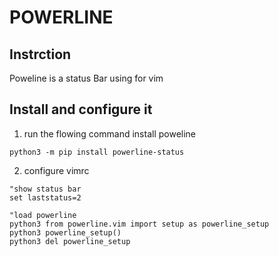 # POWERLINE


## Instrction 

Poweline is a status Bar using for vim 

## Install and configure it 

1. run the flowing command install poweline

```
python3 -m pip install powerline-status 
```


2. configure vimrc 
```
"show status bar
set laststatus=2

"load powerline
python3 from powerline.vim import setup as powerline_setup
python3 powerline_setup()
python3 del powerline_setup
```